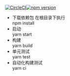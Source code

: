 [![CircleCI](https://circleci.com/gh/shuaijiezhao/wui-react.svg?style=svg)](https://circleci.com/gh/shuaijiezhao/wui-react)[![npm version](https://badge.fury.io/js/wui-test.svg)](https://badge.fury.io/js/wui-test)

* 下载依赖包
在根目录下执行    
npm install
* 启动   
yarn start
* 构建   
yarn build
* 单元测试  
yarn test
* 自动化构建测试  
yarn ci